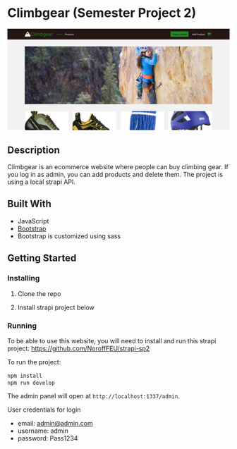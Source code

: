 # Climbgear (Semester Project 2)

![image](https://github.com/mikaelrev/semester-project2/blob/main/semester-project-2.png?raw=true)

## Description

Climbgear is an ecommerce website where people can buy climbing gear. If you log in as admin, you can add products and delete them. The project is using a local strapi API.

## Built With

- JavaScript
- [Bootstrap](https://getbootstrap.com)
- Bootstrap is customized using sass

## Getting Started

### Installing

1. Clone the repo

2. Install strapi project below

### Running

To be able to use this website, you will need to install and run this strapi project: https://github.com/NoroffFEU/strapi-sp2

To run the project:

```
npm install
npm run develop
```

The admin panel will open at `http://localhost:1337/admin`.

User credentials for login

- email: admin@admin.com
- username: admin
- password: Pass1234
